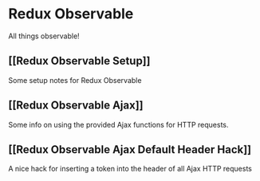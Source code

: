 # Redux Observable

All things observable!

## [[Redux Observable Setup]]
Some setup notes for Redux Observable

## [[Redux Observable Ajax]]
Some info on using the provided Ajax functions for HTTP requests.

## [[Redux Observable Ajax Default Header Hack]]
A nice hack for inserting a token into the header of all Ajax HTTP requests
